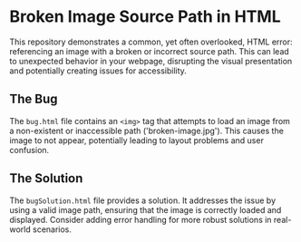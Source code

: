 # Broken Image Source Path in HTML

This repository demonstrates a common, yet often overlooked, HTML error: referencing an image with a broken or incorrect source path. This can lead to unexpected behavior in your webpage, disrupting the visual presentation and potentially creating issues for accessibility.

## The Bug

The `bug.html` file contains an `<img>` tag that attempts to load an image from a non-existent or inaccessible path ('broken-image.jpg'). This causes the image to not appear, potentially leading to layout problems and user confusion.

## The Solution

The `bugSolution.html` file provides a solution.  It addresses the issue by using a valid image path, ensuring that the image is correctly loaded and displayed.  Consider adding error handling for more robust solutions in real-world scenarios.